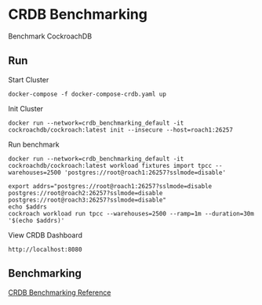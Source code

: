 # CRDB Benchmarking

Benchmark CockroachDB

## Run

Start Cluster

    docker-compose -f docker-compose-crdb.yaml up

Init Cluster

    docker run --network=crdb_benchmarking_default -it cockroachdb/cockroach:latest init --insecure --host=roach1:26257

Run benchmark
    
    docker run --network=crdb_benchmarking_default -it cockroachdb/cockroach:latest workload fixtures import tpcc --warehouses=2500 'postgres://root@roach1:26257?sslmode=disable'

    export addrs="postgres://root@roach1:26257?sslmode=disable postgres://root@roach2:26257?sslmode=disable postgres://root@roach3:26257?sslmode=disable"
    echo $addrs
    cockroach workload run tpcc --warehouses=2500 --ramp=1m --duration=30m '$(echo $addrs)'

View CRDB Dashboard

    http://localhost:8080

## Benchmarking

[CRDB Benchmarking Reference](https://www.cockroachlabs.com/docs/v21.2/performance-benchmarking-with-tpcc-large)

